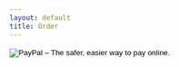 ```yaml
---
layout: default
title: Order
---
```


<form action="https://www.paypal.com/cgi-bin/webscr" method="post" target="_top">

<input type="hidden" name="cmd" value="_s-xclick">

<input type="hidden" name="hosted_button_id" value="2H56L7GAH46UJ">

<input type="image" src="https://www.paypalobjects.com/en_US/GB/i/btn/btn_buynowCC_LG.gif" border="0" name="submit" alt="PayPal – The safer, easier way to pay online.">

<img alt="" border="0" src="https://www.paypalobjects.com/en_GB/i/scr/pixel.gif" width="1" height="1">

</form>
